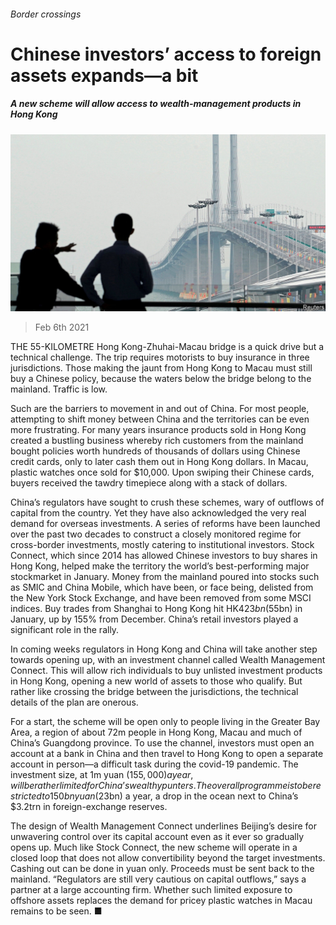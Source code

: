 ###### Border crossings

# Chinese investors’ access to foreign assets expands—a bit 

##### A new scheme will allow access to wealth-management products in Hong Kong 

![image](images/20210206_fnp505.jpg) 

> Feb 6th 2021 


THE 55-KILOMETRE Hong Kong-Zhuhai-Macau bridge is a quick drive but a technical challenge. The trip requires motorists to buy insurance in three jurisdictions. Those making the jaunt from Hong Kong to Macau must still buy a Chinese policy, because the waters below the bridge belong to the mainland. Traffic is low.


Such are the barriers to movement in and out of China. For most people, attempting to shift money between China and the territories can be even more frustrating. For many years insurance products sold in Hong Kong created a bustling business whereby rich customers from the mainland bought policies worth hundreds of thousands of dollars using Chinese credit cards, only to later cash them out in Hong Kong dollars. In Macau, plastic watches once sold for $10,000. Upon swiping their Chinese cards, buyers received the tawdry timepiece along with a stack of dollars.



China’s regulators have sought to crush these schemes, wary of outflows of capital from the country. Yet they have also acknowledged the very real demand for overseas investments. A series of reforms have been launched over the past two decades to construct a closely monitored regime for cross-border investments, mostly catering to institutional investors. Stock Connect, which since 2014 has allowed Chinese investors to buy shares in Hong Kong, helped make the territory the world’s best-performing major stockmarket in January. Money from the mainland poured into stocks such as SMIC and China Mobile, which have been, or face being, delisted from the New York Stock Exchange, and have been removed from some MSCI indices. Buy trades from Shanghai to Hong Kong hit HK$423bn ($55bn) in January, up by 155% from December. China’s retail investors played a significant role in the rally.


In coming weeks regulators in Hong Kong and China will take another step towards opening up, with an investment channel called Wealth Management Connect. This will allow rich individuals to buy unlisted investment products in Hong Kong, opening a new world of assets to those who qualify. But rather like crossing the bridge between the jurisdictions, the technical details of the plan are onerous.


For a start, the scheme will be open only to people living in the Greater Bay Area, a region of about 72m people in Hong Kong, Macau and much of China’s Guangdong province. To use the channel, investors must open an account at a bank in China and then travel to Hong Kong to open a separate account in person—a difficult task during the covid-19 pandemic. The investment size, at 1m yuan ($155,000) a year, will be rather limited for China’s wealthy punters. The overall programme is to be restricted to 150bn yuan ($23bn) a year, a drop in the ocean next to China’s $3.2trn in foreign-exchange reserves.


The design of Wealth Management Connect underlines Beijing’s desire for unwavering control over its capital account even as it ever so gradually opens up. Much like Stock Connect, the new scheme will operate in a closed loop that does not allow convertibility beyond the target investments. Cashing out can be done in yuan only. Proceeds must be sent back to the mainland. “Regulators are still very cautious on capital outflows,” says a partner at a large accounting firm. Whether such limited exposure to offshore assets replaces the demand for pricey plastic watches in Macau remains to be seen. ■

